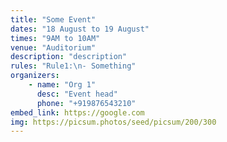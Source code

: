 ```yaml
---
title: "Some Event"
dates: "18 August to 19 August"
times: "9AM to 10AM"
venue: "Auditorium"
description: "description"
rules: "Rule1:\n- Something"
organizers:
    - name: "Org 1"
      desc: "Event head"
      phone: "+919876543210"
embed_link: https://google.com
img: https://picsum.photos/seed/picsum/200/300
---
```

